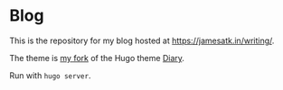 # Blog

This is the repository for my blog hosted at https://jamesatk.in/writing/.

The theme is [my fork](https://github.com/jamesalexatkin/hugo-theme-diary/tree/main) of the Hugo theme [Diary](https://github.com/AmazingRise/hugo-theme-diary).

Run with `hugo server`.
